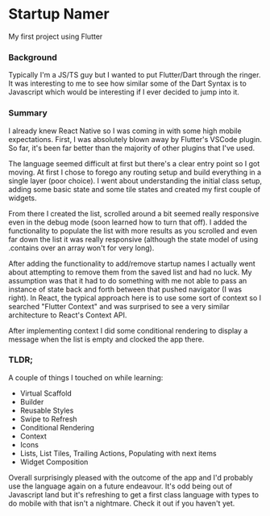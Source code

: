 # Startup Namer

My first project using Flutter

### Background
Typically I'm a JS/TS guy but I wanted to put Flutter/Dart through the ringer. It was interesting to me to see how similar some of the Dart Syntax is to Javascript which would be interesting if I ever decided to jump into it.

### Summary
I already knew React Native so I was coming in with some high mobile expectations.
First, I was absolutely blown away by Flutter's VSCode plugin.
So far, it's been far better than the majority of other plugins that I've used.

The language seemed difficult at first but there's a clear entry point so I got moving.
At first I chose to forego any routing setup and build everything in a single layer (poor choice).
I went about understanding the initial class setup, adding some basic state and some tile states and created my first couple of widgets.

From there I created the list, scrolled around a bit seemed really responsive even in the debug mode (soon learned how to turn that off).
I added the functionality to populate the list with more results as you scrolled and even far down the list it was really responsive (although the state model of using .contains over an array won't for very long).

After adding the functionality to add/remove startup names I actually went about attempting to remove them from the saved list and had no luck.
My assumption was that it had to do something with me not able to pass an instance of state back and forth between that pushed navigator (I was right).
In React, the typical approach here is to use some sort of context so I searched "Flutter Context" and was surprised to see a very similar architecture to React's Context API.

After implementing context I did some conditional rendering to display a message when the list is empty and clocked the app there.

### TLDR;

A couple of things I touched on while learning:
- Virtual Scaffold
- Builder
- Reusable Styles
- Swipe to Refresh
- Conditional Rendering
- Context
- Icons
- Lists, List Tiles, Trailing Actions, Populating with next items
- Widget Composition

Overall surprisingly pleased with the outcome of the app and I'd probably use the language again on a future endeavour. It's odd being out of Javascript land but it's refreshing to get a first class language with types to do mobile with that isn't a nightmare. Check it out if you haven't yet.
